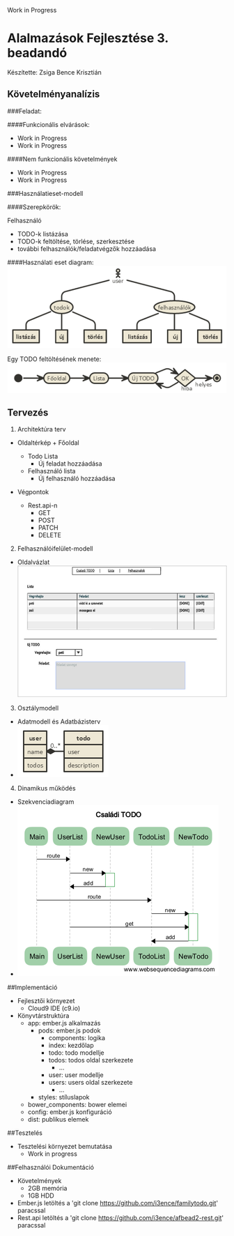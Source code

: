 Work in Progress

# Alalmazások Fejlesztése 3. beadandó

Készítette: Zsiga Bence Krisztián


## Követelményanalízis

###Feladat:

####Funkcionális elvárások:

+ Work in Progress
+ Work in Progress

####Nem funkcionális követelmények
+ Work in Progress
+ Work in Progress

###Használatieset-modell

####Szerepkörök:

Felhasználó
+ TODO-k listázása
+ TODO-k feltöltése, törlése, szerkesztése
+ további felhasználók/feladatvégzők hozzáadása


####Használati eset diagram:
![modell](/docs/imgs/usecase.png "Használatieset-modell")

Egy TODO feltöltésének menete:
![folyamatábra](/docs/imgs/process.png "Folyamatábra")

## Tervezés

1. Architektúra terv
  +  Oldaltérkép
    + Főoldal
      + Todo Lista
        + Új feladat hozzáadása
      + Felhasználó lista
        + Új felhasználó hozzáadása

  + Végpontok
    + Rest.api-n
      + GET
      + POST
      + PATCH
      + DELETE


2. Felhasználóifelület-modell
  + Oldalvázlat
    ![list](/docs/imgs/page_plan.jpg "list")

3. Osztálymodell
  + Adatmodell és Adatbázisterv
  + ![datamodel](/docs/imgs/data_structure.png "datamodel")

4. Dinamikus működés
  + Szekvenciadiagram
  + ![szekvenciadiagram](/docs/imgs/seqdiag.png "szekvenciadiagram")

##Implementáció

+ Fejlesztői környezet
  + Cloud9 IDE (c9.io)
+ Könyvtárstruktúra
  + app: ember.js alkalmazás
    + pods: ember.js podok
      + components: logika
      + index: kezdőlap 
      + todo: todo modellje
      + todos: todos oldal szerkezete
        + ...
      + user: user modellje
      + users: users oldal szerkezete
        + ...
    + styles: stíluslapok
  + bower_components: bower elemei
  + config: ember.js konfiguráció 
  + dist: publikus elemek


##Tesztelés
+ Tesztelési környezet bemutatása
  + Work in progress

##Felhasználói Dokumentáció
+ Követelmények
  + 2GB memória
  + 1GB HDD
+ Ember.js letöltés a 'git clone https://github.com/i3ence/familytodo.git' paracssal
+ Rest.api letöltés a 'git clone https://github.com/i3ence/afbead2-rest.git' paracssal